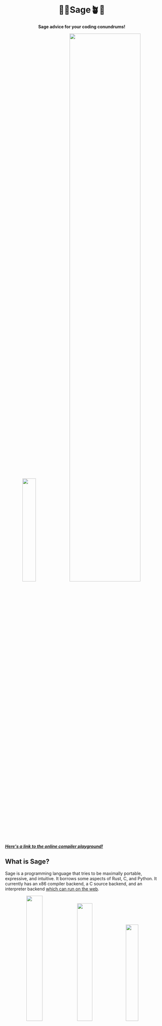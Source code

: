 <div align="center">
  <h1>🌿🌱<b>Sage</b>🪴🍃</h1>
  <p>
    <strong>Sage advice for your coding conundrums!</strong>
  </p>
  <p float="left">
    <img src="./assets/code1.png" width="29.5%"/>
    <a href="https://adam-mcdaniel.net/sage"><img src="./assets/sage.png" width="68%"/></a>
  </p>
</div>

[***Here's a link to the online compiler playground!***](https://adam-mcdaniel.net/sage)

## What is Sage?

Sage is a programming language that tries to be maximally portable, expressive, and intuitive. It borrows some aspects of Rust, C, and Python. It currently has an x86 compiler backend, a C source backend, and an interpreter backend [which can run on the web](https://adam-mcdaniel.net/sage).

<div align="center">
  <p float="left">
    <img src="./assets/code2.png" width="32.5%"/>
    <img src="./assets/code1.png" width="31.5%"/>
    <img src="./assets/code3.png" width="28.5%"/>
  </p>
</div>

Sage is licensed under the [MIT License](LICENSE).

## Why Sage?

Sage is very portable -- run it on your thermostat! Here's the complete list of core virtual machine instructions, and their C equivalents:

| Instruction | C Equivalent    |
| ----------- | --------------- |
| `while`     | `while (reg) {` |
| `if`        | `if (reg) {`    |
| `else`      | `} else {`      |
| `end`       | `}`             |
| `set N`     | `reg = N;`      |
| `call`      | `funs[reg]();`  |
| `ret`       | `return;`       |
| `save`      | `*tape_ptr = reg;` |
| `res`       | `reg = *tape_ptr;` |
| `move N`    | `tape_ptr += N;`   |
| `where`     | `reg = tape_ptr;`   |
| `deref`     | `push(tape_ptr); tape_ptr = *tape_ptr;` |
| `refer`     | `tape_ptr = pop();` |
| `index`     | `reg = (cell*)(reg) + *tape_ptr;`    |
| `add`       | `reg += *tape_ptr;` |
| `sub`       | `reg -= *tape_ptr;` |
| `mul`       | `reg *= *tape_ptr;` |
| `div`       | `reg /= *tape_ptr;` |
| `rem`       | `reg %= *tape_ptr;` |
| `gez`       | `reg = reg >= 0;`  |

The compiler can target this limited instruction "core" set, with an expanded "standard" instruction set for floating point operations and foreign functions. The core instruction set is designed to be as simple as possible for anyone to implement their own backend. [Try to see if you can implement it yourself for your backend of choice!](https://github.com/adam-mcdaniel/sage/blob/main/src/targets/c.rs)

The core instruction set is a "zero address code" IR, unlike the popular ["three address code"](https://en.wikipedia.org/wiki/Three-address_code) LLVM IR, but it's still possible to apply single static assignment to it due to the organization of the brainf***-like tape operations. This makes the instruction set capable of applying LLVM's optimizations while being simple to implement.

## How useful is Sage?

Sage is a very young project, and is not ready for production. It's still possible to write very useful programs in it, though.

[SageOS is an operating system with a userspace written in Sage.](https://github.com/adam-mcdaniel/sage-os) Its graphical shell and presentation app (both written in Sage) use the FFI to draw to the screen, receive input from the mouse and keyboard, and interact with the filesystem. [You can look at the shell code here.](https://github.com/adam-mcdaniel/sage/tree/main/examples/sage-os/shell.sg)

![Shell1](assets/shell1.png)
![Shell2](assets/shell2.png)

The presentation app parses PPM image files from the filesystem and renders them to the screen. [You can look at the presentation code here](https://github.com/adam-mcdaniel/sage/tree/main/examples/sage-os/presentation.sg)

![Presentation](assets/presentation.png)

Go to the [web-demo](https://adam-mcdaniel.net/sage) or the [examples/frontend](https://github.com/adam-mcdaniel/sage/tree/main/examples/) folder to see more code examples.

## How do I use Sage?

To start using sage, install it with cargo:

```sh
$ cargo install --git https://github.com/adam-mcdaniel/sage
```

Then, you can run a sage file with the `sage` command:

```sh
$ sage examples/frontend/interactive-calculator.sg
```

You can also compile a sage file to C with the `--target` flag:

```sh
$ sage examples/frontend/interactive-calculator.sg --target c
$ # Or `-t c` for short
$ sage examples/frontend/interactive-calculator.sg -tc
$ gcc out.c -o out
$ ./out
```

## What does Sage look like?

Here's an example of a linked list in Sage:

![Linked List](assets/code1.png)

Here's an example of Sage's structural typing:

![Structural Typing](assets/code2.png)

Here's an example of Sage's pattern matching:

![Pattern Matching](assets/code3.png)

## Feature Roadmap

- [x] Compiler Backends
  - [x] x86 (semi-implemented and unoptimized)
  - [ ] RISC-V
  - [ ] ARM
  - [ ] LLVM (highly desired!)
  - [x] C (fully-implemented but unoptimized)
  - [x] Interpreter (fully-implemented but unoptimized)
  - [x] Web Backend
    - [x] Interpreter
    - [ ] Visual demo like the [web-demo](https://adam-mcdaniel.net/harbor) for [Harbor](https://github.com/adam-mcdaniel/harbor)
- [x] Static variables and constant expressions
- [x] Conditional compilation
- [x] Polymorphic functions
- [x] Mutability checks
- [x] Rust-like `enum`s
- [x] Pattern `match`ing
- [x] Structural typing
- [x] Recursive polymorphic types
- [ ] Iterators and list/vector/array comprehensions
- [ ] Hindley-Milner type inference
- [ ] Typeclasses
- [ ] Modules
- [ ] A standard library
  - [ ] Collections
  - [ ] Networking
  - [ ] Filesystem
  - [ ] Graphics
  - [ ] Audio
  - [ ] GUI
  - [ ] WebAssembly
  - [ ] Foreign Function Interface
  - [ ] Memory Management
- [ ] Better frontend parser (switch to [Nom](https://crates.io/crates/nom)?)
- [ ] A package manager
- [ ] AST Macros

## Where can I learn more?

You can read [my blog post](https://adam-mcdaniel-blog.github.io/compilers-for-the-future) about the programming language to learn more about the implementation!

## How do I contribute?

If you want to contribute, you can open an issue or a pull request. [Adding backends for other architectures is a great way to contribute!](https://github.com/adam-mcdaniel/sage/blob/main/src/targets/c.rs)

<!-- Do the same table, but divided into 2 columns to be easier to read -->
<!-- 
| Instruction | C Equivalent    | Instruction | C Equivalent    |
|:----------- |---------------|:----------- |:---------------|
| `while`     | `while (reg) {` | `where`     | `reg = tape_ptr;`   |
| `if`        | `if (reg) {`    | `deref`     | `push(tape_ptr); tape_ptr = *tape_ptr;` |
| `else`      | `} else {`      | `refer`     | `tape_ptr = pop();` |
| `end`       | `}`             | `index`     | `reg = (cell*)(reg) + *tape_ptr;`    |
| `set N`     | `reg = N;`      | `add`       | `reg += *tape_ptr;` |
| `call`      | `funs[reg]();`  | `sub`       | `reg -= *tape_ptr;` |
| `ret`       | `return;`       | `mul`       | `reg *= *tape_ptr;` |
| `save`      | `*tape_ptr = reg;` | `div`       | `reg /= *tape_ptr;` |
| `res`       | `reg = *tape_ptr;` | `rem`       | `reg %= *tape_ptr;` |
| `move N`    | `tape_ptr += N;`   | `gez`       | `reg = reg >= 0;`  | -->



<!--
Sage is a programming language with a low level virtual machine based on a Turing tape. The sage virtual machine has a read/write head and a single register. The read/write head moves around the tape, and uses the register as an accumulator. All worldly input is done through a single instruction, and all worldly output is done through a single instruction. Functionality which cannot be achieved with any algorithm, such as using an operating system's system calls to write to persistent memory, is also done through two instructions: one for sending values to the virtual machine's foreign function interface, and one for receiving. The goal of the virtual machine is to allow algorithms to be expressed in the same time complexity as they would on x86, but with the smallest possible number of instructions. This allows sage code to be *maximally* portable: [sage's core instruction set](./CORE.md) could be implemented in hardware much easier than any modern architecture due to its very small pool of opcodes and their simplicity.

## The Compiler Caveat

Compilers are one of the most useful tools ever made. They allow us to abstract our algorithms *way* beyond what computers are natively capable of understanding. For compilers to work, though, *they must be able to describe these high level concepts in terms native to the hardware*. This is a **big** problem: each computer is typically very different from the next. Thermostats, desktop computers, phones, and other systems typically all function differently.

## Enter: Intermediate Representations

Here's where LLVM and similar projects come in. LLVM is a great tool for writing compilers because it ***drastically*** simplifies this problem. Instead of writing a compiler for each different system's hardware, you can just write it to compile to LLVM! LLVM will do the heavy lifting and handle dealing with the specific hardware you want to compile to.

<div align="center">
<img alt="LLVM" align="center" src="assets/llvm.png" width="90%"/>
</div>
</br>

This way, a compiler never has to understand the hardware it compiles to.

## The Intermediate Issues

So, if LLVM can do all this already, *why implement an alternative to do the same thing?* Well, there are a few reasons:

1. Most compiler backends are complex.

If you've ever looked at LLVM, you know that it would be a difficult task to implement LLVM for another target. Much simpler than a C compiler for a target platform, but still complex.

2. System calls are not portable.

System calls are a ***huge*** problem in terms of portability in assembly languages. The way you write some data to an output device is different from platform to platform, and *even worse*, these methods of I/O are ***side-effecting***. *Even if* you can manage to write a character to an output device, every platform's "write" system call likely has different side-effects on the state of the program. ***This is poisonous to portable code***. Communicating with the environment is different from platform to platform, and affects program state in nonuniform ways.

3. Unsupported instructions.

Inevitably, there are going to be instructions in many intermediate representations that can't be compiled to every architecture. This isn't necessarily a problem with *the IR*, its just a side-effect of how IRs typically support complex instructions for their frontends' to take advantage of. An unfortunate consequence is just that certain programs using this IR aren't universally portable. This is truly unavoidable, but it should be minimized.

## A Smaller Solution

In order to solve some of these problems, [I've created another virtual machine](https://xkcd.com/927/) with the following ideals:

1. The instruction set must be able to implement algorithms in a reasonable time complexity. [Addition should ***not*** be O(n)](https://esolangs.org/wiki/Brainfuck_algorithms#x_.3D_x_.2B_y).
2. The instruction set must be **small**. This is to minimize the effort to implement another target for the instruction set.
3. Each instruction must take *at most* one integer argument ***known at compile time***. This is to simplify the individual instructions themselves, which makes optimizations easier.
4. The instruction set must be *agnostic to the concept of bit-width*. Casting between different data types in the virtual machine ***immediately*** increases the complexity of the instruction set: you need different instructions for different types. All data should be represented as a `Cell`, a place to store a single unit of data (typically the largest int size supported by the platform).
5. The instruction set must be able to implement abstractions like functions, pointers, and compound data types.
6. ***Interacting with the environment (the outside world) should not change the state of anything but the register***. 

#### Examples

The instruction set is composed of two halves of 24 instructions each: [the "Core", canonical instructions](CORE.md#the-core-instructions-in-depth), and the "Standard" instructions. Here are some example below demonstrating the language. There are others in the examples folder.

- [AES](examples/vm/aes.vm.sg)
- [Calculator](examples/vm/calculator.vm.sg)
- [Factorial](examples/vm/factorial.vm.sg)
- [Cat](examples/vm/cat.vm.sg)

## The Assembly Language

[***Click here to see the documentation!***](https://adam-mcdaniel.github.io/sage/sage/asm/)

![Assembly Language](assets/ASM.png)

While the virtual machine itself is meant to be as small as possible, the stages of IR built on top of it are meant to be as high level as possible. The assembly language has many instructions: *there are seven different instructions for comparisons!!*

The assembly language is also split into two halves as well: one built on the pure, Core variant, and the other built on the Standard variant. This way, programs can be compiled for maximum portability, but use standard instructions if necessary as a fallback.


### Conventions

Here is the memory layout the assembly language uses on the turing tape.

<div align="center">
<img alt="Memory Layout" align="center" src="assets/memory_layout.svg" width="90%"/>
</div>
</br>

The `FP_STACK` is a pointer to a separate stack than the `SP`: the `FP_STACK` begins directly after the `F` register (when there are no items on the `FP_STACK`, it points to `F`). The size of the `FP_STACK` is provided to the assembler at compile time. The size of the `FP_STACK` determines the number of recursive calls the program may make before the frame pointer stack overflows.

In the assembly language, there are a few arbitrary conventions.
1. The stack pointer always points to the top item on the stack (if you push a tuple of `(1, 2, 3)`, the stack pointer will point to the `3`).
2. The frame pointer is equal to the top of the stack when the current function was called. When the program first starts, and no function has been called, the frame pointer is equal to the stack pointer.
3. Function calls push their frame pointers to a private stack *invisible* to the user. **You cannot use the `FP_STACK` register**, which manages this stack.
4. You can push your arguments however you like. In the IR, the arguments are pushed in the order they're given to the function: `f(1, 2, 3)` pushes `1` first, `2` second, and `3` last.
5. Functions return values by popping the function arguments off of the stack, and pushing the return value. There's no need to worry about overwriting the saved frame pointer, because they're stored in a separate stack.

The assembly instructions always take arguments of: constant integers known at compile time, or values of type `Location`. A `Location` can either be a fixed address (registers), a dereferenced `Location`, or a `Location` offset by some cells. The `Location` `[SP + 4]`, for example, dereferences `SP` and moves four cells to the right (`SP.deref().offset(4)`).

#### Examples

- [Factorial](examples/asm/fact.asm.sg)
- [Cat](examples/asm/cat.asm.sg)
- [Comparisons](examples/asm/comparison.asm.sg)

## The Lower Intermediate Representation

[***Click here to see the documentation!***](https://adam-mcdaniel.github.io/sage/sage/lir/)

![Lower Intermediate Representation](assets/LIR.png)

The lower intermediate representation is the type-checked layer of the compiler; all of the intermediate representations constructed on top of this layer are expressed in terms of LIR code before type-checking. LIR is high level enough to be *decently* human readable and usable. It's a bit more terse than C, but not by much. The type system is very expressive, and allows for unions, enums, procedures (as values), structures, arrays, and anonymous recursive types.

Here's an example of an anynomous recursive type implementing a linked list which can be typed-checked and compiled to the virtual machine:

```rs
const putint = proc(i: Int) -> None = std {
    put-int [SP]
    pop
} in

type List = let B = let T = Int in (T, &B) in B in

let x = (3, Null),
    y = (2, &x),
    z: (let A = (Int, &A) in A) = (1, &y),
    w: List = (0, &z)
    in putint(w.1->1->1->0)
```

[***Click here to use the interactive compiler online!***](https://adam-mcdaniel.net/sage)

#### Examples

- [128, 192, and 256 bit AES encryption and decryption](examples/lir/AES.lir.sg)
- [Quicksort](examples/lir/quicksort.lir.sg)
- [Factorial](examples/lir/fact.lir.sg)
- [Mutually Recursive Types](examples/lir/recursive-types.lir.sg)
- [Tagged Union](examples/lir/option.lir.sg)
- [Units](examples/lir/units.lir.sg)
- [Inline Assembly](examples/lir/inline-assembly.lir.sg)
- [Simulating Variable Capturing Functions](examples/lir/lambda-sim.lir.sg)

## The Sage Frontend

🚧 🏗️ ⚠️ This is under construction! ⚠️ 🏗️ 🚧

Here are examples of the current state of the frontend for Sage.

- [128, 192, and 256 bit AES encryption and decryption](examples/frontend/AES.sg)
- [A Calculator (Parser and Evaluator)](examples/frontend/calculator.sg)
- [Tree and List Enums (Generics)](examples/frontend/trees.sg)
- [Allocator](examples/frontend/allocator.sg)
-->